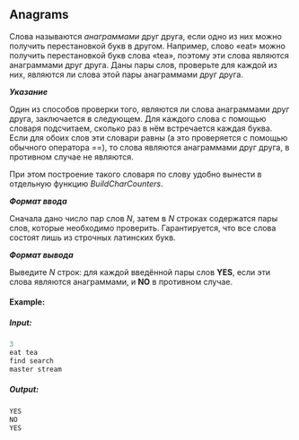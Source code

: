 ## Anagrams

Слова называются *анаграммами* друг друга, если одно из них можно получить перестановкой букв в другом. Например, слово «eat» можно получить перестановкой букв слова «tea», поэтому эти слова являются анаграммами друг друга. Даны пары слов, проверьте для каждой из них, являются ли слова этой пары анаграммами друг друга.

***Указание***

Один из способов проверки того, являются ли слова анаграммами друг друга, заключается в следующем. Для каждого слова с помощью словаря подсчитаем, сколько раз в нём встречается каждая буква. Если для обоих слов эти словари равны (а это проверяется с помощью обычного оператора ==), то слова являются анаграммами друг друга, в противном случае не являются.

При этом построение такого словаря по слову удобно вынести в отдельную функцию *BuildCharCounters*.

***Формат ввода***

Сначала дано число пар слов *N*, затем в *N* строках содержатся пары слов, которые необходимо проверить. Гарантируется, что все слова состоят лишь из строчных латинских букв.

***Формат вывода***

Выведите _N_ строк: для каждой введённой пары слов **YES**, если эти слова являются анаграммами, и **NO** в противном случае.

#### Example:

##### Input:
```cpp
3
eat tea
find search
master stream
```

##### Output:
```cpp
YES
NO
YES
```
